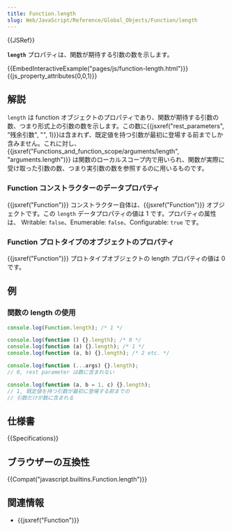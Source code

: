 ```yaml
---
title: Function.length
slug: Web/JavaScript/Reference/Global_Objects/Function/length
---
```


{{JSRef}}

**`length`** プロパティは、関数が期待する引数の数を示します。

{{EmbedInteractiveExample("pages/js/function-length.html")}}{{js_property_attributes(0,0,1)}}

## 解説

`length` は function オブジェクトのプロパティであり、関数が期待する引数の数、つまり形式上の引数の数を示します。この数に{{jsxref("rest_parameters", "残余引数", "", 1)}}は含まれず、既定値を持つ引数が最初に登場する前までしか含みません。これに対し、 {{jsxref("Functions_and_function_scope/arguments/length", "arguments.length")}} は関数のローカルスコープ内で用いられ、関数が実際に受け取った引数の数、つまり実引数の数を参照するのに用いるものです。

### Function コンストラクターのデータプロパティ

{{jsxref("Function")}} コンストラクター自体は、{{jsxref("Function")}} オブジェクトです。この `length` データプロパティの値は 1 です。プロパティの属性は、 Writable: `false`、Enumerable: `false`、Configurable: `true` です。

### Function プロトタイプのオブジェクトのプロパティ

{{jsxref("Function")}} プロトタイプオブジェクトの length プロパティの値は 0 です。

## 例

### 関数の length の使用

```js
console.log(Function.length); /* 1 */

console.log(function () {}.length); /* 0 */
console.log(function (a) {}.length); /* 1 */
console.log(function (a, b) {}.length); /* 2 etc. */

console.log(function (...args) {}.length);
// 0, rest parameter は数に含まれない

console.log(function (a, b = 1, c) {}.length);
// 1, 既定値を持つ引数が最初に登場する前までの
// 引数だけが数に含まれる
```

## 仕様書

{{Specifications}}

## ブラウザーの互換性

{{Compat("javascript.builtins.Function.length")}}

## 関連情報

- {{jsxref("Function")}}
